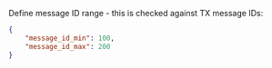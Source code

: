 Define message ID range - this is checked against TX message IDs:

```json
{
    "message_id_min": 100,
    "message_id_max": 200
}
```
